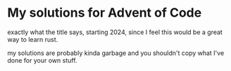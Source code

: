# My solutions for Advent of Code

exactly what the title says, starting 2024, since I feel this would be a great way to learn rust.

my solutions are probably kinda garbage and you shouldn't copy what I've done for your own stuff.